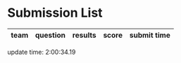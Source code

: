 # Submission List
team    | question  | results  | score | submit time
------|-----:|-----:| ----:|-----


update time:  2:00:34.19 
